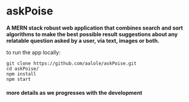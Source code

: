 # askPoise

**A MERN stack robust web application that combines search and sort algorithms to make the best possible result suggestions about any relatable question asked by a user, via text, images or both.**

to run the app locally:

```
git clone https://github.com/aalole/askPoise.git
cd askPoise/
npm install
npm start
```

#### more details as we progresses with the development
